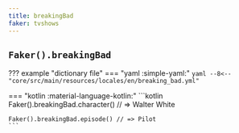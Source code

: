 ```yaml
---
title: breakingBad
faker: tvshows
---
```


## `Faker().breakingBad`

??? example "dictionary file"
    === "yaml :simple-yaml:"
        ```yaml
        --8<-- "core/src/main/resources/locales/en/breaking_bad.yml"
        ```

=== "kotlin :material-language-kotlin:"
    ```kotlin
    Faker().breakingBad.character() // => Walter White

    Faker().breakingBad.episode() // => Pilot
    ```
